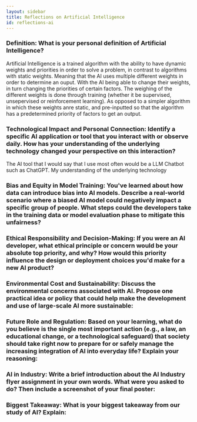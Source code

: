 ```yaml
---
layout: sidebar
title: Reflections on Artificial Intelligence
id: reflections-ai
---
```


### Definition: What is your personal definition of Artificial Intelligence?
Artificial Intelligence is a trained algorithm with the ability to have dynamic weights and priorities in order to solve a problem, in contrast to algorithms with static weights. Meaning that the AI uses multiple different weights in order to determine an ouput. With the AI being able to change their weights, in turn changing the priorities of certain factors. The weighing of the different weights is done through training (whether it be supervised, unsepervised or reinforcement learning). As opposed to a simpler algorithm in which these weights anre static, and pre-inputted so that the algorithm has a predetermined priority of factors to get an output.

### Technological Impact and Personal Connection: Identify a specific AI application or tool that you interact with or observe daily. How has your understanding of the underlying technology changed your perspective on this interaction?
The AI tool that I would say that I use most often would be a LLM Chatbot such as ChatGPT. My understanding of the underlying technology 

### Bias and Equity in Model Training: You've learned about how data can introduce bias into AI models. Describe a real-world scenario where a biased AI model could negatively impact a specific group of people. What steps could the developers take in the training data or model evaluation phase to mitigate this unfairness?


### Ethical Responsibility and Decision-Making: If you were an AI developer, what ethical principle or concern would be your absolute top priority, and why? How would this priority influence the design or deployment choices you'd make for a new AI product?

### Environmental Cost and Sustainability: Discuss the environmental concerns associated with AI. Propose one practical idea or policy that could help make the development and use of large-scale AI more sustainable:

### Future Role and Regulation: Based on your learning, what do you believe is the single most important action (e.g., a law, an educational change, or a technological safeguard) that society should take right now to prepare for or safely manage the increasing integration of AI into everyday life? Explain your reasoning:

### AI in Industry: Write a brief introduction about the AI Industry flyer assignment in your own words. What were you asked to do? Then include a screenshot of your final poster:

### Biggest Takeaway: What is your biggest takeaway from our study of AI? Explain:


 
